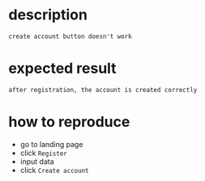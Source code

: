 # description

    create account button doesn't work

# expected result

    after registration, the account is created correctly

# how to reproduce

- go to landing page
- click `Register`
- input data
- click `Create account`
